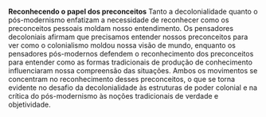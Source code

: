 **Reconhecendo o papel dos preconceitos**
   Tanto a decolonialidade quanto o pós-modernismo enfatizam a necessidade de reconhecer como os preconceitos pessoais moldam nosso entendimento. Os pensadores decoloniais afirmam que precisamos entender nossos preconceitos para ver como o colonialismo moldou nossa visão de mundo, enquanto os pensadores pós-modernos defendem o reconhecimento dos preconceitos para entender como as formas tradicionais de produção de conhecimento influenciaram nossa compreensão das situações. Ambos os movimentos se concentram no reconhecimento desses preconceitos, o que se torna evidente no desafio da decolonialidade às estruturas de poder colonial e na crítica do pós-modernismo às noções tradicionais de verdade e objetividade.